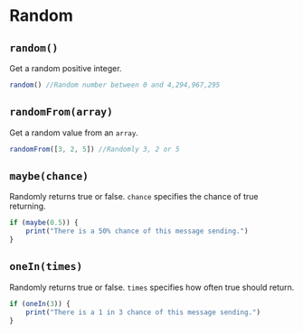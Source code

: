 # Random

## `random()`

Get a random positive integer.

```javascript
random() //Random number between 0 and 4,294,967,295
```

## `randomFrom(array)`

Get a random value from an `array`.

```javascript
randomFrom([3, 2, 5]) //Randomly 3, 2 or 5
```

## `maybe(chance)`

Randomly returns true or false. `chance` specifies the chance of true returning.

```javascript
if (maybe(0.5)) {
	print("There is a 50% chance of this message sending.")
}
```

## `oneIn(times)`

Randomly returns true or false. `times` specifies how often true should return.

```javascript
if (oneIn(3)) {
	print("There is a 1 in 3 chance of this message sending.")
}
```
